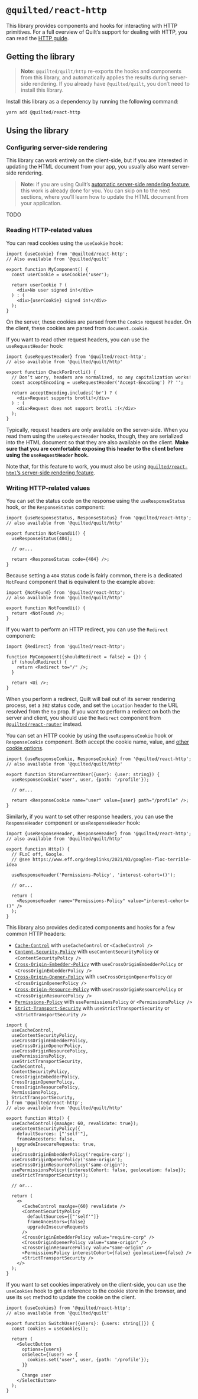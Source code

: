 # `@quilted/react-http`

This library provides components and hooks for interacting with HTTP primitives. For a full overview of Quilt’s support for dealing with HTTP, you can read the [HTTP guide](../../documentation/features/http.md).

## Getting the library

> **Note:** `@quilted/quilt/http` re-exports the hooks and components from this library, and automatically applies the results during server-side rendering. If you already have `@quilted/quilt`, you don’t need to install this library.

Install this library as a dependency by running the following command:

```zsh
yarn add @quilted/react-http
```

## Using the library

### Configuring server-side rendering

This library can work entirely on the client-side, but if you are interested in updating the HTML document from your app, you usually also want server-side rendering.

> **Note:** if you are using Quilt’s [automatic server-side rendering feature](../../documentation/features/server-rendering.md), this work is already done for you. You can skip on to the next sections, where you’ll learn how to update the HTML document from your application.

TODO

### Reading HTTP-related values

You can read cookies using the `useCookie` hook:

```tsx
import {useCookie} from '@quilted/react-http';
// Also available from '@quilted/quilt'

export function MyComponent() {
  const userCookie = useCookie('user');

  return userCookie ? (
    <div>No user signed in!</div>
  ) : (
    <div>{userCookie} signed in!</div>
  );
}
```

On the server, these cookies are parsed from the `Cookie` request header. On the client, these cookies are parsed from `document.cookie`.

If you want to read other request headers, you can use the `useRequestHeader` hook:

```tsx
import {useRequestHeader} from '@quilted/react-http';
// also available from '@quilted/quilt/http'

export function CheckForBrotli() {
  // Don’t worry, headers are normalized, so any capitalization works!
  const acceptEncoding = useRequestHeader('Accept-Encoding') ?? '';

  return acceptEncoding.includes('br') ? (
    <div>Request supports brotli!</div>
  ) : (
    <div>Request does not support brotli :(</div>
  );
}
```

Typically, request headers are only available on the server-side. When you read them using the `useRequestHeader` hooks, though, they are serialized into the HTML document so that they are also available on the client. **Make sure that you are comfortable exposing this header to the client before using the `useRequestHeader` hook.**

Note that, for this feature to work, you must also be using [`@quilted/react-html`’s server-side rendering feature](./TODO).

### Writing HTTP-related values

You can set the status code on the response using the `useResponseStatus` hook, or the `ResponseStatus` component:

```tsx
import {useResponseStatus, ResponseStatus} from '@quilted/react-http';
// also available from '@quilted/quilt/http'

export function NotFoundUi() {
  useResponseStatus(404);

  // or...

  return <ResponseStatus code={404} />;
}
```

Because setting a `404` status code is fairly common, there is a dedicated `NotFound` component that is equivalent to the example above:

```tsx
import {NotFound} from '@quilted/react-http';
// also available from '@quilted/quilt/http'

export function NotFoundUi() {
  return <NotFound />;
}
```

If you want to perform an HTTP redirect, you can use the `Redirect` component:

```tsx
import {Redirect} from '@quilted/react-http';

function MyComponent({shouldRedirect = false} = {}) {
  if (shouldRedirect) {
    return <Redirect to="/" />;
  }

  return <Ui />;
}
```

When you perform a redirect, Quilt will bail out of its server rendering process, set a `302` status code, and set the `Location` header to the URL resolved from the `to` prop. If you want to perform a redirect on both the server and client, you should use the `Redirect` component from [`@quilted/react-router`](../react-router) instead.

You can set an HTTP cookie by using the `useResponseCookie` hook or `ResponseCookie` component. Both accept the cookie name, value, and [other cookie options](https://developer.mozilla.org/en-US/docs/Web/HTTP/Cookies).

```tsx
import {useResponseCookie, ResponseCookie} from '@quilted/react-http';
// also available from '@quilted/quilt/http'

export function StoreCurrentUser({user}: {user: string}) {
  useResponseCookie('user', user, {path: '/profile'});

  // or...

  return <ResponseCookie name="user" value={user} path="/profile" />;
}
```

Similarly, if you want to set other response headers, you can use the `ResponseHeader` component or `useResponseHeader` hook:

```tsx
import {useResponseHeader, ResponseHeader} from '@quilted/react-http';
// also available from '@quilted/quilt/http'

export function Http() {
  // FLoC off, Google.
  // @see https://www.eff.org/deeplinks/2021/03/googles-floc-terrible-idea

  useResponseHeader('Permissions-Policy', 'interest-cohort=()');

  // or...

  return (
    <ResponseHeader name="Permissions-Policy" value="interest-cohort=()" />
  );
}
```

This library also provides dedicated components and hooks for a few common HTTP headers:

- [`Cache-Control`](https://developer.mozilla.org/en-US/docs/Web/HTTP/Headers/Cache-Control) with `useCacheControl` or `<CacheControl />`
- [`Content-Security-Policy`](https://developer.mozilla.org/en-US/docs/Web/HTTP/Headers/Content-Security-Policy) with `useContentSecurityPolicy` or `<ContentSecurityPolicy />`
- [`Cross-Origin-Embedder-Policy`](https://developer.mozilla.org/en-US/docs/Web/HTTP/Headers/Cross-Origin-Embedder-Policy) with `useCrossOriginEmbedderPolicy` or `<CrossOriginEmbedderPolicy />`
- [`Cross-Origin-Opener-Policy`](https://developer.mozilla.org/en-US/docs/Web/HTTP/Headers/Cross-Origin-Opener-Policy) with `useCrossOriginOpenerPolicy` or `<CrossOriginOpenerPolicy />`
- [`Cross-Origin-Resource-Policy`](https://developer.mozilla.org/en-US/docs/Web/HTTP/Headers/Cross-Origin-Resource-Policy) with `useCrossOriginResourcePolicy` or `<CrossOriginResourcePolicy />`
- [`Permissions-Policy`](https://developer.mozilla.org/en-US/docs/Web/HTTP/Headers/Feature-Policy) with `usePermissionsPolicy` or `<PermissionsPolicy />`
- [`Strict-Transport-Security`](https://developer.mozilla.org/en-US/docs/Web/HTTP/Headers/Strict-Transport-Security) with `useStrictTransportSecurity` or `<StrictTransportSecurity />`

```tsx
import {
  useCacheControl,
  useContentSecurityPolicy,
  useCrossOriginEmbedderPolicy,
  useCrossOriginOpenerPolicy,
  useCrossOriginResourcePolicy,
  usePermissionsPolicy,
  useStrictTransportSecurity,
  CacheControl,
  ContentSecurityPolicy,
  CrossOriginEmbedderPolicy,
  CrossOriginOpenerPolicy,
  CrossOriginResourcePolicy,
  PermissionsPolicy,
  StrictTransportSecurity,
} from '@quilted/react-http';
// also available from '@quilted/quilt/http'

export function Http() {
  useCacheControl({maxAge: 60, revalidate: true});
  useContentSecurityPolicy({
    defaultSources: ["'self'"],
    frameAncestors: false,
    upgradeInsecureRequests: true,
  });
  useCrossOriginEmbedderPolicy('require-corp');
  useCrossOriginOpenerPolicy('same-origin');
  useCrossOriginResourcePolicy('same-origin');
  usePermissionsPolicy({interestCohort: false, geolocation: false});
  useStrictTransportSecurity();

  // or...

  return (
    <>
      <CacheControl maxAge={60} revalidate />
      <ContentSecurityPolicy
        defaultSources={["'self'"]}
        frameAncestors={false}
        upgradeInsecureRequests
      />
      <CrossOriginEmbedderPolicy value="require-corp" />
      <CrossOriginOpenerPolicy value="same-origin" />
      <CrossOriginResourcePolicy value="same-origin" />
      <PermissionsPolicy interestCohort={false} geolocation={false} />
      <StrictTransportSecurity />
    </>
  );
}
```

If you want to set cookies imperatively on the client-side, you can use the `useCookies` hook to get a reference to the cookie store in the browser, and use its `set` method to update the cookie on the client.

```tsx
import {useCookies} from '@quilted/react-http';
// also available from '@quilted/quilt'

export function SwitchUser({users}: {users: string[]}) {
  const cookies = useCookies();

  return (
    <SelectButton
      options={users}
      onSelect={(user) => {
        cookies.set('user', user, {path: '/profile'});
      }}
    >
      Change user
    </SelectButton>
  );
}
```
